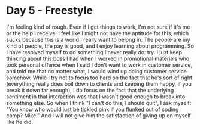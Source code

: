 # Day 5 - Freestyle

I'm feeling kind of rough. Even if I get things to work, I'm not sure if it's me or the help I receive. I feel like I might not have the aptitude for this, which sucks because this is a world I really want to belong in. The people are my kind of people, the pay is good, and I enjoy learning about programming. So I have resolved myself to do something I never really do: try. I just keep thinking about this boss I had when I worked in promotional materials who took personal offence when I said I don't want to work in customer service, and told me that no matter what, I would wind up doing customer service somehow. While I try not to focus too hard on the fact that he's sort of right (everything really does boil down to clients and keeping them happy, if you break it down far enough), I do focus on the fact that the underlying sentiment in that interaction was that I wasn't good enough to break into something else. So when I think "I can't do this, I should quit", I ask myself: "You know who would just be tickled pink if you flunked out of coding camp? Mike." And I will not give him the satisfaction of giving up on myself like he did. 